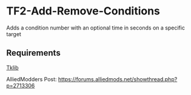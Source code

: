 # TF2-Add-Remove-Conditions
Adds a condition number with an optional time in seconds on a specific target

## Requirements
[Tklib](https://github.com/Teamkiller324/TF2-Add-Remove-Conditions)

AlliedModders Post: https://forums.alliedmods.net/showthread.php?p=2713306
